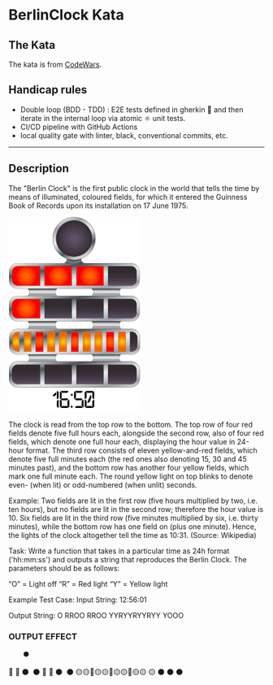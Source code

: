 # BerlinClock Kata   

## The Kata

The kata is from [CodeWars](https://www.codewars.com/kata/5a1463678ba9145a670000f9).

## Handicap rules

- Double loop (BDD - TDD) : E2E tests defined in gherkin 🥒 and then iterate in the internal loop via atomic ⚛️ unit tests.
- CI/CD pipeline with GitHub Actions
- local quality gate with linter, black, conventional commits, etc. 

---

## Description

The "Berlin Clock" is the first public clock in the world that tells the time by means of illuminated, coloured fields, for which it entered the Guinness Book of Records upon its installation on 17 June 1975.

![Berlin clock](./docs/img/img.png)

The clock is read from the top row to the bottom. The top row of four red fields denote five full hours each, alongside the second row, also of four red fields, which denote one full hour each, displaying the hour value in 24-hour format. The third row consists of eleven yellow-and-red fields, which denote five full minutes each (the red ones also denoting 15, 30 and 45 minutes past), and the bottom row has another four yellow fields, which mark one full minute each. The round yellow light on top blinks to denote even- (when lit) or odd-numbered (when unlit) seconds.

Example: Two fields are lit in the first row (five hours multiplied by two, i.e. ten hours), but no fields are lit in the second row; therefore the hour value is 10.
Six fields are lit in the third row (five minutes multiplied by six, i.e. thirty minutes), while the bottom row has one field on (plus one minute). Hence, the lights of the clock altogether tell the time as 10:31. (Source: Wikipedia)

Task: Write a function that takes in a particular time as 24h format ('hh:mm:ss') and outputs a string that reproduces the Berlin Clock. The parameters should be as follows:

“O” = Light off
“R” = Red light
“Y” = Yellow light

Example Test Case:
Input String:
12:56:01

Output String:
O
RROO
RROO
YYRYYRYYRYY
YOOO

### OUTPUT EFFECT
        ⚫️
🔴   🔴   ⚫ ️  ⚫️
🔴   🔴   ⚫ ️  ⚫️
🟡🟡🔴🟡🟡🔴🟡🟡🔴🟡🟡
🟡   ⚫️   ⚫️    ⚫️
